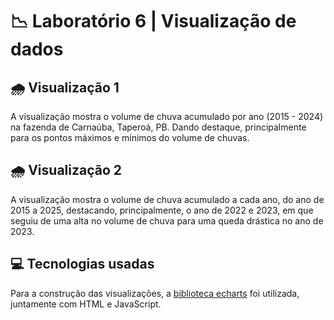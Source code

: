 # 📉 Laboratório 6 | Visualização de dados

## 🌧 Visualização 1
A visualização mostra o volume de chuva acumulado por ano (2015 - 2024) na fazenda de Carnaúba, Taperoá, PB. Dando destaque, principalmente para os pontos máximos e mínimos do volume de chuvas.

## 🌧 Visualização 2
A visualização mostra o volume de chuva acumulado a cada ano, do ano de 2015 a 2025, destacando, principalmente, o ano de 2022 e 2023, em que seguiu de uma alta no volume de chuva para uma queda drástica no ano de 2023.

## 💻 Tecnologias usadas
Para a construção das visualizações, a [biblioteca echarts](https://echarts.apache.org/en/index.html) foi utilizada, juntamente com HTML e JavaScript.
